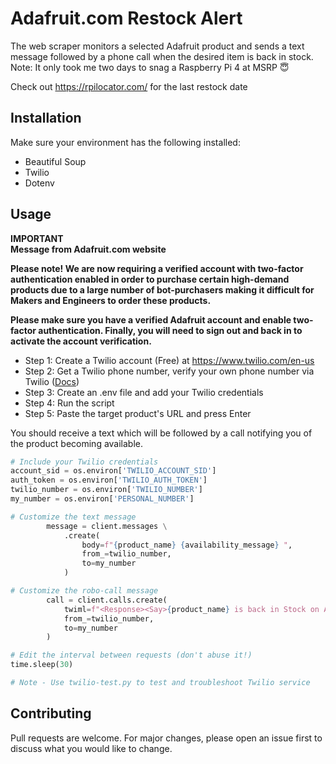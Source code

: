 # Adafruit.com Restock Alert

The web scraper monitors a selected Adafruit product and sends a text message followed by a phone call when the desired item is back in stock.  
Note: It only took me two days to snag a Raspberry Pi 4 at MSRP 😇

Check out https://rpilocator.com/ for the last restock date

## Installation

Make sure your environment has the following installed:

-   Beautiful Soup
-   Twilio
-   Dotenv

## Usage

**IMPORTANT**  
**Message from Adafruit.com website**  

**Please note! We are now requiring a verified account with two-factor authentication enabled in order to purchase certain high-demand products due to a large number of bot-purchasers making it difficult for Makers and Engineers to order these products.**  

**Please make sure you have a verified Adafruit account and enable two-factor authentication. Finally, you will need to sign out and back in to activate the account verification.** 

- Step 1: Create a Twilio account (Free) at https://www.twilio.com/en-us 
- Step 2: Get a Twilio phone number, verify your own phone number via Twilio ([Docs](https://support.twilio.com/hc/en-us/articles/223180048-How-to-Add-and-Remove-a-Verified-Phone-Number-or-Caller-ID-with-Twilio#h_01GQT9YZMY444KNH3M5AK065GX))
- Step 3: Create an .env file and add your Twilio credentials
- Step 4: Run the script
- Step 5: Paste the target product's URL and press Enter

You should receive a text which will be followed by a call notifying you of the product becoming available.
```python
# Include your Twilio credentials
account_sid = os.environ['TWILIO_ACCOUNT_SID']
auth_token = os.environ['TWILIO_AUTH_TOKEN']
twilio_number = os.environ['TWILIO_NUMBER']
my_number = os.environ['PERSONAL_NUMBER']

# Customize the text message
        message = client.messages \
            .create(
                body=f"{product_name} {availability_message} ",
                from_=twilio_number,
                to=my_number
            )

# Customize the robo-call message
        call = client.calls.create(
            twiml=f"<Response><Say>{product_name} is back in Stock on Adafruit, hurry up!</Say></Response>",
            from_=twilio_number,
            to=my_number
        )

# Edit the interval between requests (don't abuse it!)
time.sleep(30)

# Note - Use twilio-test.py to test and troubleshoot Twilio service
```

## Contributing

Pull requests are welcome. For major changes, please open an issue first
to discuss what you would like to change.

